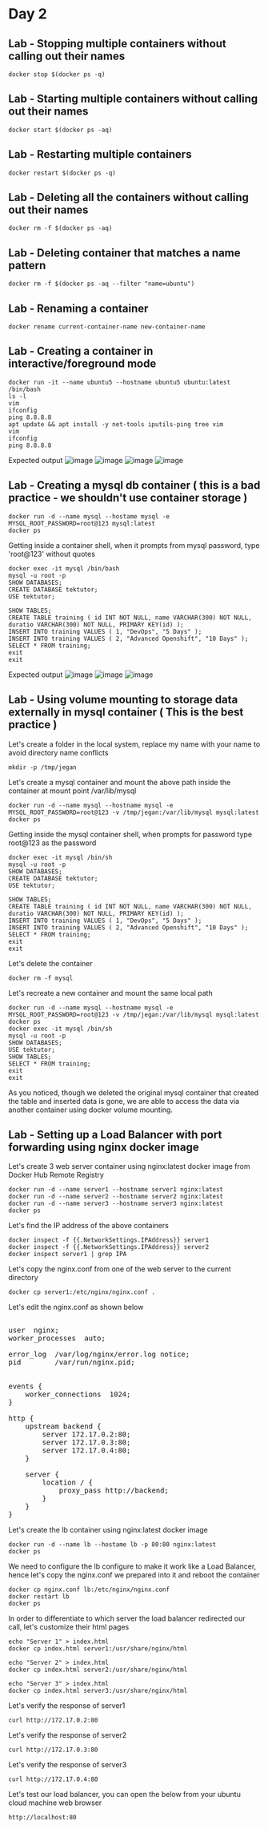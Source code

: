 # Day 2

## Lab - Stopping multiple containers without calling out their names
```
docker stop $(docker ps -q)
```

## Lab - Starting multiple containers without calling out their names
```
docker start $(docker ps -aq)
```

## Lab - Restarting multiple containers
```
docker restart $(docker ps -q)
```

## Lab - Deleting all the containers without calling out their names
```
docker rm -f $(docker ps -aq)
```

## Lab - Deleting container that matches a name pattern
```
docker rm -f $(docker ps -aq --filter "name=ubuntu")
```

## Lab - Renaming a container
```
docker rename current-container-name new-container-name
```

## Lab - Creating a container in interactive/foreground mode
```
docker run -it --name ubuntu5 --hostname ubuntu5 ubuntu:latest /bin/bash
ls -l
vim
ifconfig
ping 8.8.8.8
apt update && apt install -y net-tools iputils-ping tree vim
vim
ifconfig
ping 8.8.8.8
```

Expected output
![image](https://github.com/user-attachments/assets/64ebeb6f-7ead-4ab7-83c4-da466090f653)
![image](https://github.com/user-attachments/assets/f6b5d3a5-e59b-498e-99c2-35aa907fd863)
![image](https://github.com/user-attachments/assets/e9e04b41-fff7-4a31-b1fd-a15b0c46c054)
![image](https://github.com/user-attachments/assets/265b4693-f0ea-473a-a3c6-944056d22c78)

## Lab - Creating a mysql db container ( this is a bad practice - we shouldn't use container storage )
```
docker run -d --name mysql --hostame mysql -e MYSQL_ROOT_PASSWORD=root@123 mysql:latest
docker ps
```

Getting inside a container shell, when it prompts from mysql password, type 'root@123' without quotes
```
docker exec -it mysql /bin/bash
mysql -u root -p
SHOW DATABASES;
CREATE DATABASE tektutor;
USE tektutor;

SHOW TABLES;
CREATE TABLE training ( id INT NOT NULL, name VARCHAR(300) NOT NULL, duratio VARCHAR(300) NOT NULL, PRIMARY KEY(id) );
INSERT INTO training VALUES ( 1, "DevOps", "5 Days" );
INSERT INTO training VALUES ( 2, "Advanced Openshift", "10 Days" );
SELECT * FROM training;
exit
exit
```

Expected output
![image](https://github.com/user-attachments/assets/d7a64954-4e2e-4273-bf3b-8dc7d0c74224)
![image](https://github.com/user-attachments/assets/5aadddf4-e3b8-4300-a872-55cd52d9d8be)
![image](https://github.com/user-attachments/assets/8c64b38c-256f-4368-964f-1af3445790eb)


## Lab - Using volume mounting to storage data externally in mysql container ( This is the best practice )
Let's create a folder in the local system, replace my name with your name to avoid directory name conflicts
```
mkdir -p /tmp/jegan
```

Let's create a mysql container and mount the above path inside the container at mount point /var/lib/mysql
```
docker run -d --name mysql --hostname mysql -e MYSQL_ROOT_PASSWORD=root@123 -v /tmp/jegan:/var/lib/mysql mysql:latest
docker ps
```

Getting inside the mysql container shell, when prompts for password type root@123 as the password
```
docker exec -it mysql /bin/sh
mysql -u root -p
SHOW DATABASES;
CREATE DATABASE tektutor;
USE tektutor;

SHOW TABLES;
CREATE TABLE training ( id INT NOT NULL, name VARCHAR(300) NOT NULL, duratio VARCHAR(300) NOT NULL, PRIMARY KEY(id) );
INSERT INTO training VALUES ( 1, "DevOps", "5 Days" );
INSERT INTO training VALUES ( 2, "Advanced Openshift", "10 Days" );
SELECT * FROM training;
exit
exit
```

Let's delete the container
```
docker rm -f mysql
```

Let's recreate a new container and mount the same local path
```
docker run -d --name mysql --hostname mysql -e MYSQL_ROOT_PASSWORD=root@123 -v /tmp/jegan:/var/lib/mysql mysql:latest
docker ps
docker exec -it mysql /bin/sh
mysql -u root -p
SHOW DATABASES;
USE tektutor;
SHOW TABLES;
SELECT * FROM training;
exit
exit
```

As you noticed, though we deleted the original mysql container that created the table and inserted data is gone, we are able to access the data via another container using docker volume mounting.

## Lab - Setting up a Load Balancer with port forwarding using nginx docker image

Let's create 3 web server container using nginx:latest docker image from Docker Hub Remote Registry
```
docker run -d --name server1 --hostname server1 nginx:latest
docker run -d --name server2 --hostname server2 nginx:latest
docker run -d --name server3 --hostname server3 nginx:latest
docker ps
```

Let's find the IP address of the above containers
```
docker inspect -f {{.NetworkSettings.IPAddress}} server1
docker inspect -f {{.NetworkSettings.IPAddress}} server2
docker inspect server1 | grep IPA
```

Let's copy the nginx.conf from one of the web server to the current directory
```
docker cp server1:/etc/nginx/nginx.conf .
```

Let's edit the nginx.conf as shown below
<pre>

user  nginx;
worker_processes  auto;

error_log  /var/log/nginx/error.log notice;
pid        /var/run/nginx.pid;


events {
    worker_connections  1024;
}

http {
    upstream backend {
        server 172.17.0.2:80;
        server 172.17.0.3:80;
        server 172.17.0.4:80;
    }

    server {
        location / {
            proxy_pass http://backend;
        }
    }
} 
</pre>

Let's create the lb container using nginx:latest docker image
```
docker run -d --name lb --hostame lb -p 80:80 nginx:latest
docker ps
```

We need to configure the lb configure to make it work like a Load Balancer, hence let's copy the nginx.conf we prepared into it and reboot the container
```
docker cp nginx.conf lb:/etc/nginx/nginx.conf
docker restart lb
docker ps
```

In order to differentiate to which server the load balancer redirected our call, let's customize their html pages
```
echo "Server 1" > index.html
docker cp index.html server1:/usr/share/nginx/html

echo "Server 2" > index.html
docker cp index.html server2:/usr/share/nginx/html

echo "Server 3" > index.html
docker cp index.html server3:/usr/share/nginx/html
```

Let's verify the response of server1
```
curl http://172.17.0.2:80
```

Let's verify the response of server2
```
curl http://172.17.0.3:80
```

Let's verify the response of server3
```
curl http://172.17.0.4:80
```

Let's test our load balancer, you can open the below from your ubuntu cloud machine web browser
```
http://localhost:80
```
